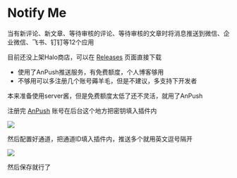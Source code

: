 # Notify Me

当有新评论、新文章、等待审核的评论、等待审核的文章时将消息推送到微信、企业微信、飞书、钉钉等12个应用

目前还没上架Halo商店，可以在 [Releases](https://github.com/monyuan/notify-me/releases) 页面直接下载

 - 使用了AnPush推送服务，有免费额度，个人博客够用
 - 不够用可以多注册几个账号薅羊毛，但是不建议，多支持下开发者

本来准备使用server酱，但是免费额度太低了还不灵活，就用了AnPush

注册完 [AnPush](https://anpush.com/welcome) 账号在后台这个地方把密钥填入插件内

![](https://s2.loli.net/2024/01/03/el8rIbotU9Ef7aQ.png)

然后配置好通道，把通道ID填入插件内，推送多个就用英文逗号隔开

![](https://s2.loli.net/2024/01/03/cV34nAKt8oxUTEh.png)

然后保存就行了